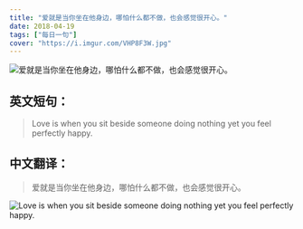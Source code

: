 ```yaml
---
title: "爱就是当你坐在他身边，哪怕什么都不做，也会感觉很开心。"
date: 2018-04-19
tags: ["每日一句"]
cover: "https://i.imgur.com/VHP8F3W.jpg"
---
```


![爱就是当你坐在他身边，哪怕什么都不做，也会感觉很开心。](https://i.imgur.com/6ywrtuG.jpg)

## 英文短句：
> Love is when you sit beside someone doing nothing yet you feel perfectly happy.

<!--more-->

## 中文翻译：
> 爱就是当你坐在他身边，哪怕什么都不做，也会感觉很开心。

![Love is when you sit beside someone doing nothing yet you feel perfectly happy.](https://i.imgur.com/ULnK36I.jpg)

